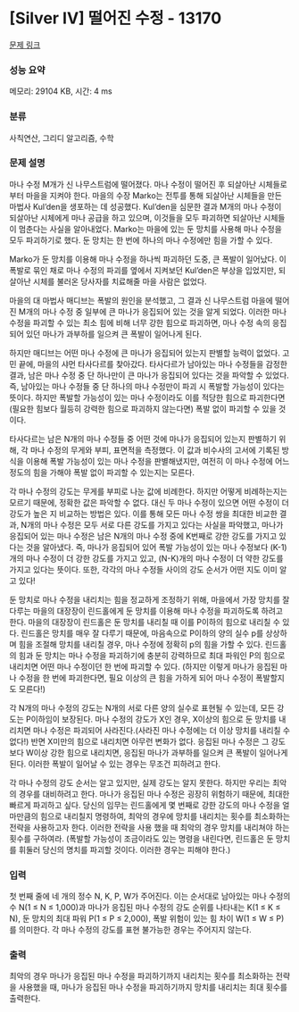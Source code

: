 # [Silver IV] 떨어진 수정 - 13170 

[문제 링크](https://www.acmicpc.net/problem/13170) 

### 성능 요약

메모리: 29104 KB, 시간: 4 ms

### 분류

사칙연산, 그리디 알고리즘, 수학

### 문제 설명

<p>마나 수정 M개가 신 나무스트럼에 떨어졌다. 마나 수정이 떨어진 후 되살아난 시체들로부터 마을을 지켜야 한다. 마을의 수장 Marko는 전투를 통해 되살아난 시체들을 만든 마법사 Kul’den을 생포하는 데 성공했다. Kul’den을 심문한 결과 M개의 마나 수정이 되살아난 시체에게 마나 공급을 하고 있으며, 이것들을 모두 파괴하면 되살아난 시체들이 멈춘다는 사실을 알아내었다. Marko는 마을에 있는 둔 망치를 사용해 마나 수정을 모두 파괴하기로 했다. 둔 망치는 한 번에 하나의 마나 수정에만 힘을 가할 수 있다.</p>

<p>Marko가 둔 망치를 이용해 마나 수정을 하나씩 파괴하던 도중, 큰 폭발이 일어났다. 이 폭발로 묶인 채로 마나 수정의 파괴를 옆에서 지켜보던 Kul’den은 부상을 입었지만, 되살아난 시체를 불러온 당사자를 치료해줄 마을 사람은 없었다.</p>

<p>마을의 대 마법사 매디브는 폭발의 원인을 분석했고, 그 결과 신 나무스트럼 마을에 떨어진 M개의 마나 수정 중 일부에 큰 마나가 응집되어 있는 것을 알게 되었다. 이러한 마나 수정을 파괴할 수 있는 최소 힘에 비해 너무 강한 힘으로 파괴하면, 마나 수정 속의 응집되어 있던 마나가 과부하를 일으켜 큰 폭발이 일어나게 된다.</p>

<p>하지만 매디브는 어떤 마나 수정에 큰 마나가 응집되어 있는지 판별할 능력이 없었다. 고민 끝에, 마을의 샤먼 타사다르를 찾아갔다. 타사다르가 남아있는 마나 수정들을 감정한 결과, 남은 마나 수정 중 단 하나만이 큰 마나가 응집되어 있다는 것을 파악할 수 있었다. 즉, 남아있는 마나 수정들 중 단 하나의 마나 수정만이 파괴 시 폭발할 가능성이 있다는 뜻이다. 하지만 폭발할 가능성이 있는 마나 수정이라도 이를 적당한 힘으로 파괴한다면(필요한 힘보다 월등히 강력한 힘으로 파괴하지 않는다면) 폭발 없이 파괴할 수 있을 것이다.</p>

<p>타사다르는 남은 N개의 마나 수정들 중 어떤 것에 마나가 응집되어 있는지 판별하기 위해, 각 마나 수정의 무게와 부피, 표면적을 측정했다. 이 값과 비수사의 고서에 기록된 방식을 이용해 폭발 가능성이 있는 마나 수정을 판별해냈지만, 여전히 이 마나 수정에 어느 정도의 힘을 가해야 폭발 없이 파괴할 수 있는지는 모른다.</p>

<p>각 마나 수정의 강도는 무게를 부피로 나눈 값에 비례한다. 하지만 어떻게 비례하는지는 모르기 때문에, 정확한 값은 파악할 수 없다. 대신 두 마나 수정이 있으면 어떤 수정이 더 강도가 높은 지 비교하는 방법은 있다. 이를 통해 모든 마나 수정 쌍을 최대한 비교한 결과, N개의 마나 수정은 모두 서로 다른 강도를 가지고 있다는 사실을 파악했고, 마나가 응집되어 있는 마나 수정은 남은 N개의 마나 수정 중에 K번째로 강한 강도를 가지고 있다는 것을 알아냈다. 즉, 마나가 응집되어 있어 폭발 가능성이 있는 마나 수정보다 (K-1)개의 마나 수정이 더 강한 강도를 가지고 있고, (N-K)개의 마나 수정이 더 약한 강도를 가지고 있다는 뜻이다. 또한, 각각의 마나 수정들 사이의 강도 순서가 어떤 지도 이미 알고 있다!</p>

<p>둔 망치로 마나 수정을 내리치는 힘을 정교하게 조정하기 위해, 마을에서 가장 망치를 잘 다루는 마을의 대장장이 린드홀에게 둔 망치를 이용해 마나 수정을 파괴하도록 하려고 한다. 마을의 대장장이 린드홀은 둔 망치를 내리칠 때 이를 P이하의 힘으로 내리칠 수 있다. 린드홀은 망치를 매우 잘 다루기 때문에, 마음속으로 P이하의 양의 실수 p를 상상하며 힘을 조절해 망치를 내리칠 경우, 마나 수정에 정확히 p의 힘을 가할 수 있다. 린드홀의 힘과 둔 망치는 마나 수정을 파괴하기에 충분히 강력하므로 최대 파워인 P의 힘으로 내리치면 어떤 마나 수정이던 한 번에 파괴할 수 있다. (하지만 이렇게 마나가 응집된 마나 수정을 한 번에 파괴한다면, 필요 이상의 큰 힘을 가하게 되어 마나 수정이 폭발할지도 모른다!)</p>

<p>각 N개의 마나 수정의 강도는 N개의 서로 다른 양의 실수로 표현될 수 있는데, 모든 강도는 P이하임이 보장된다. 마나 수정의 강도가 X인 경우, X이상의 힘으로 둔 망치를 내리치면 마나 수정은 파괴되어 사라진다.(사라진 마나 수정에는 더 이상 망치를 내리칠 수 없다!) 반면 X미만의 힘으로 내리치면 아무런 변화가 없다. 응집된 마나 수정은 그 강도 보다 W이상 강한 힘으로 내리치면, 응집된 마나가 과부하를 일으켜 큰 폭발이 일어나게 된다. 이러한 폭발이 일어날 수 있는 경우는 무조건 피하려고 한다.</p>

<p>각 마나 수정의 강도 순서는 알고 있지만, 실제 강도는 알지 못한다. 하지만 우리는 최악의 경우를 대비하려고 한다. 마나가 응집된 마나 수정은 굉장히 위험하기 때문에, 최대한 빠르게 파괴하고 싶다. 당신의 임무는 린드홀에게 몇 번째로 강한 강도의 마나 수정을 얼마만큼의 힘으로 내리칠지 명령하여, 최악의 경우에 망치를 내리치는 횟수를 최소화하는 전략을 사용하고자 한다. 이러한 전략을 사용 했을 때 최악의 경우 망치를 내리쳐야 하는 횟수를 구하여라. (폭발할 가능성이 조금이라도 있는 명령을 내린다면, 린드홀은 둔 망치를 휘둘러 당신의 명치를 파괴할 것이다. 이러한 경우는 피해야 한다.)</p>

### 입력 

 <p>첫 번째 줄에 네 개의 정수 N, K, P, W가 주어진다. 이는 순서대로 남아있는 마나 수정의 수 N(1 ≤ N ≤ 1,000)과 마나가 응집된 마나 수정의 강도 순위를 나타내는 K(1 ≤ K ≤ N), 둔 망치의 최대 파워 P(1 ≤ P ≤ 2,000), 폭발 위험이 있는 힘 차이 W(1 ≤ W ≤ P)를 의미한다. 각 마나 수정의 강도를 표현 불가능한 경우는 주어지지 않는다.</p>

### 출력 

 <p>최악의 경우 마나가 응집된 마나 수정을 파괴하기까지 내리치는 횟수를 최소화하는 전략을 사용했을 때, 마나가 응집된 마나 수정을 파괴하기까지 망치를 내리치는 최대 횟수를 출력한다.</p>

